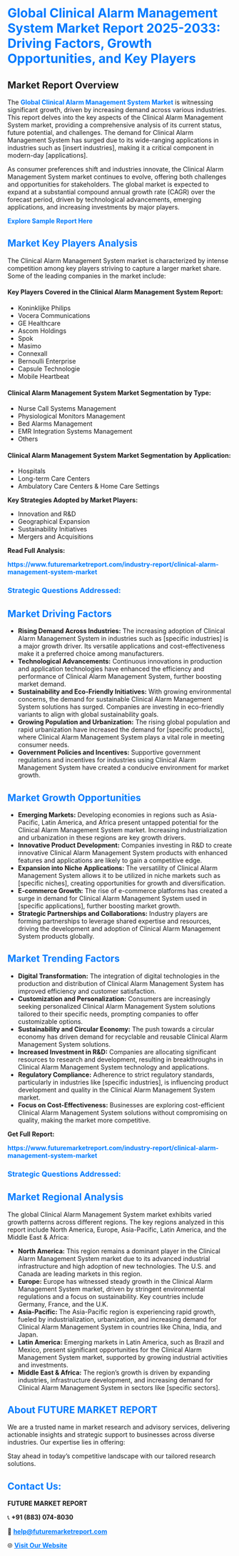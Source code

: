 <h1 style="color: #007BFF;">Global Clinical Alarm Management System Market Report 2025-2033: Driving Factors, Growth Opportunities, and Key Players</h1>

<section id="overview">
<h2>Market Report Overview</h2>
<p>The <a href="https://www.futuremarketreport.com/industry-report/clinical-alarm-management-system-market" style="color: #007BFF; text-decoration: none;"><strong>Global Clinical Alarm Management System Market</strong></a> is witnessing significant growth, driven by increasing demand across various industries. This report delves into the key aspects of the Clinical Alarm Management System market, providing a comprehensive analysis of its current status, future potential, and challenges. The demand for Clinical Alarm Management System has surged due to its wide-ranging applications in industries such as [insert industries], making it a critical component in modern-day [applications].</p>
<p>As consumer preferences shift and industries innovate, the Clinical Alarm Management System market continues to evolve, offering both challenges and opportunities for stakeholders. The global market is expected to expand at a substantial compound annual growth rate (CAGR) over the forecast period, driven by technological advancements, emerging applications, and increasing investments by major players.</p>
</section>

<section id="overview">
<p><a href="https://www.futuremarketreport.com/request-sample/reportId=45438" style="color: #007BFF; text-decoration: none;"><strong>Explore Sample Report Here</strong></a></p>
</section>

<section id="key-players">
<h2 style="color: #007BFF;">Market Key Players Analysis</h2>
<p>The Clinical Alarm Management System market is characterized by intense competition among key players striving to capture a larger market share. Some of the leading companies in the market include:</p>
<h4>Key Players Covered in the Clinical Alarm Management System Report:</h4>
<ul><li>Koninklijke Philips</li><li>Vocera Communications</li><li>GE Healthcare</li><li>Ascom Holdings</li><li>Spok</li><li>Masimo</li><li>Connexall</li><li>Bernoulli Enterprise</li><li>Capsule Technologie</li><li>Mobile Heartbeat</li></ul>
<h4>Clinical Alarm Management System Market Segmentation by Type:</h4>
<ul><li>Nurse Call Systems Management</li><li>Physiological Monitors Management</li><li>Bed Alarms Management</li><li>EMR Integration Systems Management</li><li>Others</li></ul>

<h4>Clinical Alarm Management System Market Segmentation by Application:</h4>
<ul><li>Hospitals</li><li>Long-term Care Centers</li><li>Ambulatory Care Centers &amp; Home Care Settings</li></ul>
<p><strong>Key Strategies Adopted by Market Players:</strong></p>
<ul>
<li>Innovation and R&D</li>
<li>Geographical Expansion</li>
<li>Sustainability Initiatives</li>
<li>Mergers and Acquisitions</li>
</ul>
</section>

<section>
<p><strong>Read Full Analysis: </strong></p><a href="https://www.futuremarketreport.com/industry-report/clinical-alarm-management-system-market" style="color: #007BFF; text-decoration: none;"><strong>https://www.futuremarketreport.com/industry-report/clinical-alarm-management-system-market</strong></a>
<h3 style="color: #007BFF;">Strategic Questions Addressed:</h3>
</section>

<section id="driving-factors">
<h2 style="color: #007BFF;">Market Driving Factors</h2>
<ul>
<li><strong>Rising Demand Across Industries:</strong> The increasing adoption of Clinical Alarm Management System in industries such as [specific industries] is a major growth driver. Its versatile applications and cost-effectiveness make it a preferred choice among manufacturers.</li>
<li><strong>Technological Advancements:</strong> Continuous innovations in production and application technologies have enhanced the efficiency and performance of Clinical Alarm Management System, further boosting market demand.</li>
<li><strong>Sustainability and Eco-Friendly Initiatives:</strong> With growing environmental concerns, the demand for sustainable Clinical Alarm Management System solutions has surged. Companies are investing in eco-friendly variants to align with global sustainability goals.</li>
<li><strong>Growing Population and Urbanization:</strong> The rising global population and rapid urbanization have increased the demand for [specific products], where Clinical Alarm Management System plays a vital role in meeting consumer needs.</li>
<li><strong>Government Policies and Incentives:</strong> Supportive government regulations and incentives for industries using Clinical Alarm Management System have created a conducive environment for market growth.</li>
</ul>
</section>

<section id="growth-opportunities">
<h2 style="color: #007BFF;">Market Growth Opportunities</h2>
<ul>
<li><strong>Emerging Markets:</strong> Developing economies in regions such as Asia-Pacific, Latin America, and Africa present untapped potential for the Clinical Alarm Management System market. Increasing industrialization and urbanization in these regions are key growth drivers.</li>
<li><strong>Innovative Product Development:</strong> Companies investing in R&D to create innovative Clinical Alarm Management System products with enhanced features and applications are likely to gain a competitive edge.</li>
<li><strong>Expansion into Niche Applications:</strong> The versatility of Clinical Alarm Management System allows it to be utilized in niche markets such as [specific niches], creating opportunities for growth and diversification.</li>
<li><strong>E-commerce Growth:</strong> The rise of e-commerce platforms has created a surge in demand for Clinical Alarm Management System used in [specific applications], further boosting market growth.</li>
<li><strong>Strategic Partnerships and Collaborations:</strong> Industry players are forming partnerships to leverage shared expertise and resources, driving the development and adoption of Clinical Alarm Management System products globally.</li>
</ul>
</section>

<section id="trending-factors">
<h2 style="color: #007BFF;">Market Trending Factors</h2>
<ul>
<li><strong>Digital Transformation:</strong> The integration of digital technologies in the production and distribution of Clinical Alarm Management System has improved efficiency and customer satisfaction.</li>
<li><strong>Customization and Personalization:</strong> Consumers are increasingly seeking personalized Clinical Alarm Management System solutions tailored to their specific needs, prompting companies to offer customizable options.</li>
<li><strong>Sustainability and Circular Economy:</strong> The push towards a circular economy has driven demand for recyclable and reusable Clinical Alarm Management System solutions.</li>
<li><strong>Increased Investment in R&D:</strong> Companies are allocating significant resources to research and development, resulting in breakthroughs in Clinical Alarm Management System technology and applications.</li>
<li><strong>Regulatory Compliance:</strong> Adherence to strict regulatory standards, particularly in industries like [specific industries], is influencing product development and quality in the Clinical Alarm Management System market.</li>
<li><strong>Focus on Cost-Effectiveness:</strong> Businesses are exploring cost-efficient Clinical Alarm Management System solutions without compromising on quality, making the market more competitive.</li>
</ul>
</section>

<section>
<p><strong>Get Full Report: </strong></p><a href="https://www.futuremarketreport.com/industry-report/clinical-alarm-management-system-market" style="color: #007BFF; text-decoration: none;"><strong>https://www.futuremarketreport.com/industry-report/clinical-alarm-management-system-market</strong></a>
<h3 style="color: #007BFF;">Strategic Questions Addressed:</h3>
</section>


<section id="regional-analysis">
<h2 style="color: #007BFF;">Market Regional Analysis</h2>
<p>The global Clinical Alarm Management System market exhibits varied growth patterns across different regions. The key regions analyzed in this report include North America, Europe, Asia-Pacific, Latin America, and the Middle East & Africa:</p>
<ul>
<li><strong>North America:</strong> This region remains a dominant player in the Clinical Alarm Management System market due to its advanced industrial infrastructure and high adoption of new technologies. The U.S. and Canada are leading markets in this region.</li>
<li><strong>Europe:</strong> Europe has witnessed steady growth in the Clinical Alarm Management System market, driven by stringent environmental regulations and a focus on sustainability. Key countries include Germany, France, and the U.K.</li>
<li><strong>Asia-Pacific:</strong> The Asia-Pacific region is experiencing rapid growth, fueled by industrialization, urbanization, and increasing demand for Clinical Alarm Management System in countries like China, India, and Japan.</li>
<li><strong>Latin America:</strong> Emerging markets in Latin America, such as Brazil and Mexico, present significant opportunities for the Clinical Alarm Management System market, supported by growing industrial activities and investments.</li>
<li><strong>Middle East & Africa:</strong> The region’s growth is driven by expanding industries, infrastructure development, and increasing demand for Clinical Alarm Management System in sectors like [specific sectors].</li>
</ul>
</section>

<footer>
<h2 style="color: #007BFF;">About FUTURE MARKET REPORT</h2>
<p>We are a trusted name in market research and advisory services, delivering actionable insights and strategic support to businesses across diverse industries. Our expertise lies in offering:</p>

<p>Stay ahead in today’s competitive landscape with our tailored research solutions.</p>

<h2 style="color: #007BFF;">Contact Us:</h2>
<p><strong>FUTURE MARKET REPORT</strong></p>
<p>📞 <strong>+91 (883) 074-8030</strong></p>
<p>📧 <strong><a href="mailto:help@futuremarketreport.com" style="color: #007BFF;">help@futuremarketreport.com</a></strong></p>
<p>🌐 <strong><a href="https://www.futuremarketreport.com/" style="color: #007BFF;">Visit Our Website</a></strong></p>
</footer>